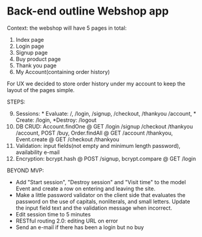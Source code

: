 # Back-end outline Webshop app

Context: the webshop will have 5 pages in total:
1. Index page
2. Login page
3. Signup page
4. Buy product page
5. Thank you page
5. My Account(containing order history)

For UX we decided to store order history under my account to keep the layout of the pages simple.

STEPS:

<!-- 1. Dependencies: express, body-parser, express-session, pg, sequelize, connect-session-sequelize, bcrypt -->
<!-- 2. App.set: pug -->
<!-- 3. App.use: express static, bodyparser.urlencoded, session(new SequelizeStore) -->
<!-- 4. Database: db, "webshop_app", timestamps: true. db.sync({force:false}) -->
<!-- 5. Models: Account(first, last, e-mail, address, city, country, ZIP, password), Order(product, amount), Event(event) -->
<!-- 6. Model relations: Account.hasMany(Order), Order.belongsTo( Account ), Account.hasMany( Event ), Event.belongsTo( Account ), Order.hasOne ( Event ). Event.belongsTo( Order ) -->
<!-- 7. GET routes: /, /login, /signup, /checkout/:id, /thankyou/:id, /account/:id -->
<!-- 8. POST routes: /login, /signup, /pay(in PayPal button), /accountupdate, /logout -->
9. Sessions: * Evaluate: /, /login, /signup, /checkout, /thankyou /account, * Create: /login, *Destroy: /logout
10. DB CRUD: Account.findOne @ GET /login /signup /checkout /thankyou /account, POST /buy, Order.findAll @ GET /account /thankyou, Event.create @ GET /checkout /thankyou
11. Validation: input fields(not empty and minimum length password), availability e-mail
12. Encryption: bcrypt.hash @ POST /signup, bcrypt.compare @ GET /login 

BEYOND MVP:
* Add "Start session", "Destroy session" and "Visit time" to the model Event and create a row on entering and leaving the site.
* Make a little password validator on the client side that evaluates the password on the use of capitals, nonliterals, and small letters. Update the input field text and the validation message when incorrect.
* Edit session time to 5 minutes
* RESTful routing 2.0: editing URL on error
* Send an e-mail if there has been a login but no buy

